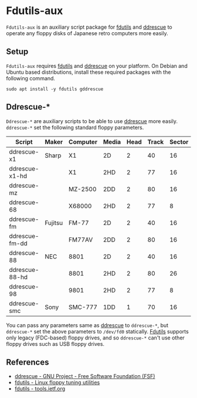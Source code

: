 # Fdutils-aux

`Fdutils-aux` is an auxiliary script package for [fdutils](https://fdutils.linux.lu/) and [ddrescue](http://www.gnu.org/software/ddrescue/ddrescue.html) to operate any floppy disks of Japanese retro computers more easily.

## Setup

`Fdutils-aux` requires [fdutils](https://fdutils.linux.lu/) and [ddrescue](http://www.gnu.org/software/ddrescue/ddrescue.html) on your platform. On Debian and Ubuntu based distributions, install these required packages with the following command.

```
sudo apt install -y fdutils gddrescue
```

## Ddrescue-*

`Ddrescue-*` are auxiliary scripts to be able to use [ddrescue](http://www.gnu.org/software/ddrescue/ddrescue.html) more easily. `ddrescue-*` set the following standard floppy parameters.

|Script        |Maker  |Computer|Media|Head|Track|Sector|SSize|
|--------------|-------|--------|-----|----|-----|------|-----|
|ddrescue-x1   |Sharp  |X1      |2D   |2   |40   |16    |256  |
|ddrescue-x1-hd|       |X1      |2HD  |2   |77   |16    |256  |
|ddrescue-mz   |       |MZ-2500 |2DD  |2   |80   |16    |256  |
|ddrescue-68   |       |X68000  |2HD  |2   |77   |8     |1024 |
|ddrescue-fm   |Fujitsu|FM-77   |2D   |2   |40   |16    |256  |
|ddrescue-fm-dd|       |FM77AV  |2DD  |2   |80   |16    |256  |
|ddrescue-88   |NEC    |8801    |2D   |2   |40   |16    |256  |
|ddrescue-88-hd|       |8801    |2HD  |2   |80   |26    |256  |
|ddrescue-98   |       |9801    |2HD  |2   |77   |8     |1024 |
|ddrescue-smc  |Sony   |SMC-777 |1DD  |1   |70   |16    |256  |

You can pass any parameters same as [ddrescue](http://www.gnu.org/software/ddrescue/ddrescue.html) to `ddrescue-*`, but `ddrescue-*` set the above parameters to `/dev/fd0` statically.
[Fdutils](https://fdutils.linux.lu/) supports only legacy (FDC-based) floppy drives, and so `ddrescue-*` can't use other floppy drives such as USB floppy drives.

## References

- [ddrescue - GNU Project - Free Software Foundation (FSF)](http://www.gnu.org/software/ddrescue/ddrescue.html)
- [fdutils - Linux floppy tuning utilities](https://fdutils.linux.lu/)
- [fdutils - tools.ietf.org](https://tools.ietf.org/doc/fdutils/Fdutils.html)